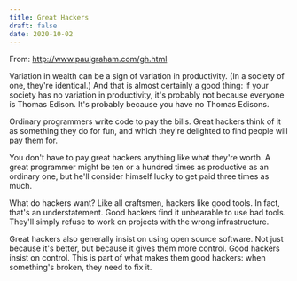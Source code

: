 ```yaml
---
title: Great Hackers
draft: false
date: 2020-10-02
---
```


From: http://www.paulgraham.com/gh.html

Variation in wealth can be a sign of variation in productivity. (In a society of one, they're identical.) And that is almost certainly a good thing: if your society has no variation in productivity, it's probably not because everyone is Thomas Edison. It's probably because you have no Thomas Edisons.

Ordinary programmers write code to pay the bills. Great hackers think of it as something they do for fun, and which they're delighted to find people will pay them for.

You don't have to pay great hackers anything like what they're worth. A great programmer might be ten or a hundred times as productive as an ordinary one, but he'll consider himself lucky to get paid three times as much.

What do hackers want? Like all craftsmen, hackers like good tools. In fact, that's an understatement. Good hackers find it unbearable to use bad tools. They'll simply refuse to work on projects with the wrong infrastructure.

Great hackers also generally insist on using open source software. Not just because it's better, but because it gives them more control. Good hackers insist on control. This is part of what makes them good hackers: when something's broken, they need to fix it.